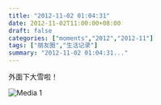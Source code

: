 ```yaml
---
title: "2012-11-02 01:04:31"
date: 2012-11-02T11:00:00+08:00
draft: false
categories: ["moments","2012","2012-11"]
tags: ["朋友圈","生活记录"]
summary: "2012-11-02 01:04:31..."
---
```


外面下大雪啦！

![Media 1](/Moments/photos/2012-11-02/201211020104310.jpg)
